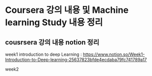 # Coursera 강의 내용 및 Machine learning Study 내용 정리 

##  cousrsera 강의 내용 notion 정리 

week1 introduction to deep Learning : 
https://www.notion.so/Week1-Introduction-to-Deep-learning-25637823bfde4ecdaba79fc741789a17

week2 
